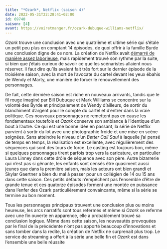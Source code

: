 ```yaml
---
title: "*Ozark*, Netflix (saison 4)"
date: 2022-05-31T22:28:41+02:00
id: 69740 
saison: [4]
avant: https://voiretmanger.fr/ozark-dubuque-williams-netflix/
---
```


*Ozark* trouve une conclusion avec une quatrième et ultime série qui s’étale un petit peu plus en comptant 14 épisodes,  de quoi offrir à la famille Byrde une conclusion digne de ce nom. La création de Netflix avait [démarré de manière assez laborieuse](https://voiretmanger.fr/ozark-dubuque-williams-netflix/), mais rapidement trouvé son rythme par la suite, si bien que j’étais curieux de savoir ce que les scénaristes allaient nous réserver. Il faut dire qu’ils avaient fait très fort sur le dernier épisode de la troisième saison, avec la mort de l’avocate du cartel devant les yeux ébahis de Wendy et Marty, une manière de forcer le renouvellement des personnages. 

De fait, cette dernière saison est riche en nouveaux arrivants, tandis que le fil rouge imaginé par 	Bill Dubuque et Mark Williams se concentre sur la volonté des Byrde et principalement de Wendy d’ailleurs, de sortir du blanchiment d’argent pour le compte du cartel et d’entrer dans la vraie politique. Ces nouveaux personnages ne remettent pas en cause les fondamentaux toutefois et *Ozark* conserve son ambiance à l’identique d’un bout à l’autre. Ce qui est une bonne idée en passant, la série de Netflix parvient à sortir du lot avec une photographie froide et une mise en scène soignées. Sans atteindre le niveau d’un *Better Call Saul* à laquelle j’ai pensé de temps en temps, la réalisation est excellente, avec régulièrement des séquences qui sont des tours de force. Le casting est toujours bon, même si quelques personnages tirent parfois trop vers la caricature, en particulier Laura Linney dans cette drôle de séquence avec son père. Autre bizarrerie qui n’est pas si gênante, les enfants sont censés être quasiment aussi jeunes que dans la première saison, mais les acteurs ont bien grandi et Skylar Gaertner a bien du mal à passer pour un collégien de 14 ou 15 ans dans cette saison. Ces petits défauts n’empêchent pas l’ensemble d’être de grande tenue et ces quatorze épisodes forment une montée en puissance dans l’enfer des Ozark particulièrement convaincante, même si la série se termine au bon moment.

Tous les personnages principaux trouvent une conclusion plus ou moins heureuse, les arcs narratifs sont tous refermés et même si *Ozark* se referme avec une fin ouverte en apparence, elle a probablement trouvé sa conclusion logique. Même dans cette saison, les nouveautés provoquées par le final de la précédente n’ont pas apporté beaucoup d’innovations et sans tomber dans la redite, la création de Netflix ne surprenait plus trop. Le service de streaming a offert à la série une belle fin et *Ozark* est dans l’ensemble une belle réussite 
